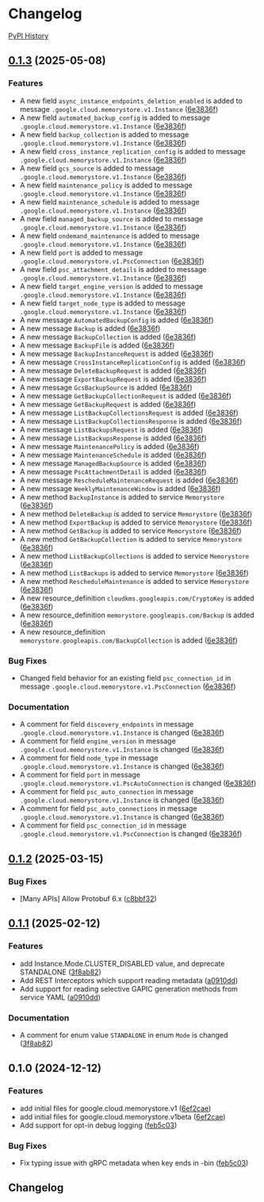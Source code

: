 # Changelog

[PyPI History][1]

[1]: https://pypi.org/project/google-cloud-memorystore/#history

## [0.1.3](https://github.com/googleapis/google-cloud-python/compare/google-cloud-memorystore-v0.1.2...google-cloud-memorystore-v0.1.3) (2025-05-08)


### Features

* A new field `async_instance_endpoints_deletion_enabled` is added to message `.google.cloud.memorystore.v1.Instance` ([6e3836f](https://github.com/googleapis/google-cloud-python/commit/6e3836f72a3335d75fb912d4e39963c57da47979))
* A new field `automated_backup_config` is added to message `.google.cloud.memorystore.v1.Instance` ([6e3836f](https://github.com/googleapis/google-cloud-python/commit/6e3836f72a3335d75fb912d4e39963c57da47979))
* A new field `backup_collection` is added to message `.google.cloud.memorystore.v1.Instance` ([6e3836f](https://github.com/googleapis/google-cloud-python/commit/6e3836f72a3335d75fb912d4e39963c57da47979))
* A new field `cross_instance_replication_config` is added to message `.google.cloud.memorystore.v1.Instance` ([6e3836f](https://github.com/googleapis/google-cloud-python/commit/6e3836f72a3335d75fb912d4e39963c57da47979))
* A new field `gcs_source` is added to message `.google.cloud.memorystore.v1.Instance` ([6e3836f](https://github.com/googleapis/google-cloud-python/commit/6e3836f72a3335d75fb912d4e39963c57da47979))
* A new field `maintenance_policy` is added to message `.google.cloud.memorystore.v1.Instance` ([6e3836f](https://github.com/googleapis/google-cloud-python/commit/6e3836f72a3335d75fb912d4e39963c57da47979))
* A new field `maintenance_schedule` is added to message `.google.cloud.memorystore.v1.Instance` ([6e3836f](https://github.com/googleapis/google-cloud-python/commit/6e3836f72a3335d75fb912d4e39963c57da47979))
* A new field `managed_backup_source` is added to message `.google.cloud.memorystore.v1.Instance` ([6e3836f](https://github.com/googleapis/google-cloud-python/commit/6e3836f72a3335d75fb912d4e39963c57da47979))
* A new field `ondemand_maintenance` is added to message `.google.cloud.memorystore.v1.Instance` ([6e3836f](https://github.com/googleapis/google-cloud-python/commit/6e3836f72a3335d75fb912d4e39963c57da47979))
* A new field `port` is added to message `.google.cloud.memorystore.v1.PscConnection` ([6e3836f](https://github.com/googleapis/google-cloud-python/commit/6e3836f72a3335d75fb912d4e39963c57da47979))
* A new field `psc_attachment_details` is added to message `.google.cloud.memorystore.v1.Instance` ([6e3836f](https://github.com/googleapis/google-cloud-python/commit/6e3836f72a3335d75fb912d4e39963c57da47979))
* A new field `target_engine_version` is added to message `.google.cloud.memorystore.v1.Instance` ([6e3836f](https://github.com/googleapis/google-cloud-python/commit/6e3836f72a3335d75fb912d4e39963c57da47979))
* A new field `target_node_type` is added to message `.google.cloud.memorystore.v1.Instance` ([6e3836f](https://github.com/googleapis/google-cloud-python/commit/6e3836f72a3335d75fb912d4e39963c57da47979))
* A new message `AutomatedBackupConfig` is added ([6e3836f](https://github.com/googleapis/google-cloud-python/commit/6e3836f72a3335d75fb912d4e39963c57da47979))
* A new message `Backup` is added ([6e3836f](https://github.com/googleapis/google-cloud-python/commit/6e3836f72a3335d75fb912d4e39963c57da47979))
* A new message `BackupCollection` is added ([6e3836f](https://github.com/googleapis/google-cloud-python/commit/6e3836f72a3335d75fb912d4e39963c57da47979))
* A new message `BackupFile` is added ([6e3836f](https://github.com/googleapis/google-cloud-python/commit/6e3836f72a3335d75fb912d4e39963c57da47979))
* A new message `BackupInstanceRequest` is added ([6e3836f](https://github.com/googleapis/google-cloud-python/commit/6e3836f72a3335d75fb912d4e39963c57da47979))
* A new message `CrossInstanceReplicationConfig` is added ([6e3836f](https://github.com/googleapis/google-cloud-python/commit/6e3836f72a3335d75fb912d4e39963c57da47979))
* A new message `DeleteBackupRequest` is added ([6e3836f](https://github.com/googleapis/google-cloud-python/commit/6e3836f72a3335d75fb912d4e39963c57da47979))
* A new message `ExportBackupRequest` is added ([6e3836f](https://github.com/googleapis/google-cloud-python/commit/6e3836f72a3335d75fb912d4e39963c57da47979))
* A new message `GcsBackupSource` is added ([6e3836f](https://github.com/googleapis/google-cloud-python/commit/6e3836f72a3335d75fb912d4e39963c57da47979))
* A new message `GetBackupCollectionRequest` is added ([6e3836f](https://github.com/googleapis/google-cloud-python/commit/6e3836f72a3335d75fb912d4e39963c57da47979))
* A new message `GetBackupRequest` is added ([6e3836f](https://github.com/googleapis/google-cloud-python/commit/6e3836f72a3335d75fb912d4e39963c57da47979))
* A new message `ListBackupCollectionsRequest` is added ([6e3836f](https://github.com/googleapis/google-cloud-python/commit/6e3836f72a3335d75fb912d4e39963c57da47979))
* A new message `ListBackupCollectionsResponse` is added ([6e3836f](https://github.com/googleapis/google-cloud-python/commit/6e3836f72a3335d75fb912d4e39963c57da47979))
* A new message `ListBackupsRequest` is added ([6e3836f](https://github.com/googleapis/google-cloud-python/commit/6e3836f72a3335d75fb912d4e39963c57da47979))
* A new message `ListBackupsResponse` is added ([6e3836f](https://github.com/googleapis/google-cloud-python/commit/6e3836f72a3335d75fb912d4e39963c57da47979))
* A new message `MaintenancePolicy` is added ([6e3836f](https://github.com/googleapis/google-cloud-python/commit/6e3836f72a3335d75fb912d4e39963c57da47979))
* A new message `MaintenanceSchedule` is added ([6e3836f](https://github.com/googleapis/google-cloud-python/commit/6e3836f72a3335d75fb912d4e39963c57da47979))
* A new message `ManagedBackupSource` is added ([6e3836f](https://github.com/googleapis/google-cloud-python/commit/6e3836f72a3335d75fb912d4e39963c57da47979))
* A new message `PscAttachmentDetail` is added ([6e3836f](https://github.com/googleapis/google-cloud-python/commit/6e3836f72a3335d75fb912d4e39963c57da47979))
* A new message `RescheduleMaintenanceRequest` is added ([6e3836f](https://github.com/googleapis/google-cloud-python/commit/6e3836f72a3335d75fb912d4e39963c57da47979))
* A new message `WeeklyMaintenanceWindow` is added ([6e3836f](https://github.com/googleapis/google-cloud-python/commit/6e3836f72a3335d75fb912d4e39963c57da47979))
* A new method `BackupInstance` is added to service `Memorystore` ([6e3836f](https://github.com/googleapis/google-cloud-python/commit/6e3836f72a3335d75fb912d4e39963c57da47979))
* A new method `DeleteBackup` is added to service `Memorystore` ([6e3836f](https://github.com/googleapis/google-cloud-python/commit/6e3836f72a3335d75fb912d4e39963c57da47979))
* A new method `ExportBackup` is added to service `Memorystore` ([6e3836f](https://github.com/googleapis/google-cloud-python/commit/6e3836f72a3335d75fb912d4e39963c57da47979))
* A new method `GetBackup` is added to service `Memorystore` ([6e3836f](https://github.com/googleapis/google-cloud-python/commit/6e3836f72a3335d75fb912d4e39963c57da47979))
* A new method `GetBackupCollection` is added to service `Memorystore` ([6e3836f](https://github.com/googleapis/google-cloud-python/commit/6e3836f72a3335d75fb912d4e39963c57da47979))
* A new method `ListBackupCollections` is added to service `Memorystore` ([6e3836f](https://github.com/googleapis/google-cloud-python/commit/6e3836f72a3335d75fb912d4e39963c57da47979))
* A new method `ListBackups` is added to service `Memorystore` ([6e3836f](https://github.com/googleapis/google-cloud-python/commit/6e3836f72a3335d75fb912d4e39963c57da47979))
* A new method `RescheduleMaintenance` is added to service `Memorystore` ([6e3836f](https://github.com/googleapis/google-cloud-python/commit/6e3836f72a3335d75fb912d4e39963c57da47979))
* A new resource_definition `cloudkms.googleapis.com/CryptoKey` is added ([6e3836f](https://github.com/googleapis/google-cloud-python/commit/6e3836f72a3335d75fb912d4e39963c57da47979))
* A new resource_definition `memorystore.googleapis.com/Backup` is added ([6e3836f](https://github.com/googleapis/google-cloud-python/commit/6e3836f72a3335d75fb912d4e39963c57da47979))
* A new resource_definition `memorystore.googleapis.com/BackupCollection` is added ([6e3836f](https://github.com/googleapis/google-cloud-python/commit/6e3836f72a3335d75fb912d4e39963c57da47979))


### Bug Fixes

* Changed field behavior for an existing field `psc_connection_id` in message `.google.cloud.memorystore.v1.PscConnection` ([6e3836f](https://github.com/googleapis/google-cloud-python/commit/6e3836f72a3335d75fb912d4e39963c57da47979))


### Documentation

* A comment for field `discovery_endpoints` in message `.google.cloud.memorystore.v1.Instance` is changed ([6e3836f](https://github.com/googleapis/google-cloud-python/commit/6e3836f72a3335d75fb912d4e39963c57da47979))
* A comment for field `engine_version` in message `.google.cloud.memorystore.v1.Instance` is changed ([6e3836f](https://github.com/googleapis/google-cloud-python/commit/6e3836f72a3335d75fb912d4e39963c57da47979))
* A comment for field `node_type` in message `.google.cloud.memorystore.v1.Instance` is changed ([6e3836f](https://github.com/googleapis/google-cloud-python/commit/6e3836f72a3335d75fb912d4e39963c57da47979))
* A comment for field `port` in message `.google.cloud.memorystore.v1.PscAutoConnection` is changed ([6e3836f](https://github.com/googleapis/google-cloud-python/commit/6e3836f72a3335d75fb912d4e39963c57da47979))
* A comment for field `psc_auto_connection` in message `.google.cloud.memorystore.v1.Instance` is changed ([6e3836f](https://github.com/googleapis/google-cloud-python/commit/6e3836f72a3335d75fb912d4e39963c57da47979))
* A comment for field `psc_auto_connections` in message `.google.cloud.memorystore.v1.Instance` is changed ([6e3836f](https://github.com/googleapis/google-cloud-python/commit/6e3836f72a3335d75fb912d4e39963c57da47979))
* A comment for field `psc_connection_id` in message `.google.cloud.memorystore.v1.PscConnection` is changed ([6e3836f](https://github.com/googleapis/google-cloud-python/commit/6e3836f72a3335d75fb912d4e39963c57da47979))

## [0.1.2](https://github.com/googleapis/google-cloud-python/compare/google-cloud-memorystore-v0.1.1...google-cloud-memorystore-v0.1.2) (2025-03-15)


### Bug Fixes

* [Many APIs] Allow Protobuf 6.x ([c8bbf32](https://github.com/googleapis/google-cloud-python/commit/c8bbf32606e790b559b261bf96700c76b6e2bfce))

## [0.1.1](https://github.com/googleapis/google-cloud-python/compare/google-cloud-memorystore-v0.1.0...google-cloud-memorystore-v0.1.1) (2025-02-12)


### Features

* add Instance.Mode.CLUSTER_DISABLED value, and deprecate STANDALONE ([3f8ab82](https://github.com/googleapis/google-cloud-python/commit/3f8ab82aa97dd47b79bcf52343e6764ff159e961))
* Add REST Interceptors which support reading metadata ([a0910dd](https://github.com/googleapis/google-cloud-python/commit/a0910dd51541d238bc5fcf10159066ddfd928579))
* Add support for reading selective GAPIC generation methods from service YAML ([a0910dd](https://github.com/googleapis/google-cloud-python/commit/a0910dd51541d238bc5fcf10159066ddfd928579))


### Documentation

* A comment for enum value `STANDALONE` in enum `Mode` is changed ([3f8ab82](https://github.com/googleapis/google-cloud-python/commit/3f8ab82aa97dd47b79bcf52343e6764ff159e961))

## 0.1.0 (2024-12-12)


### Features

* add initial files for google.cloud.memorystore.v1 ([6ef2cae](https://github.com/googleapis/google-cloud-python/commit/6ef2caeb89e7476fce4c2e1c9c8bde8e9e4b98a8))
* add initial files for google.cloud.memorystore.v1beta ([6ef2cae](https://github.com/googleapis/google-cloud-python/commit/6ef2caeb89e7476fce4c2e1c9c8bde8e9e4b98a8))
* Add support for opt-in debug logging ([feb5c03](https://github.com/googleapis/google-cloud-python/commit/feb5c0348d0efbe5d3c01d5470f2daaef5302842))


### Bug Fixes

* Fix typing issue with gRPC metadata when key ends in -bin ([feb5c03](https://github.com/googleapis/google-cloud-python/commit/feb5c0348d0efbe5d3c01d5470f2daaef5302842))

## Changelog
